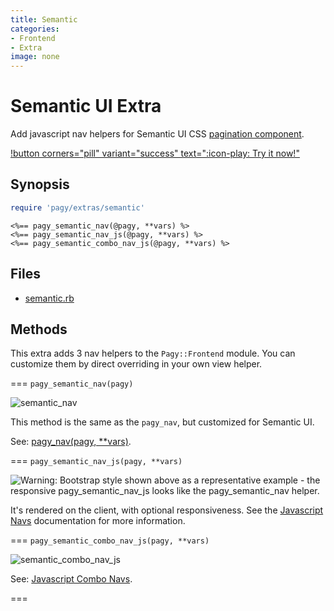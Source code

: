 ```yaml
---
title: Semantic
categories:
- Frontend
- Extra
image: none
---
```


# Semantic UI Extra

Add javascript nav helpers for Semantic UI CSS [pagination component](https://semantic-ui.com/collections/menu.html#pagination).

[!button corners="pill" variant="success" text=":icon-play: Try it now!"](/playground.md#3-demo-app)

## Synopsis

```ruby pagy.rb (initializer)
require 'pagy/extras/semantic'
```

```erb View
<%== pagy_semantic_nav(@pagy, **vars) %>
<%== pagy_semantic_nav_js(@pagy, **vars) %>
<%== pagy_semantic_combo_nav_js(@pagy, **vars) %>
```

## Files

- [semantic.rb](https://github.com/ddnexus/pagy/blob/master/lib/pagy/extras/semantic.rb)

## Methods

This extra adds 3 nav helpers to the `Pagy::Frontend` module. You can customize them by direct overriding in your own view helper.

=== `pagy_semantic_nav(pagy)`

![semantic_nav](/docs/assets/images/semantic_nav.png)

This method is the same as the `pagy_nav`, but customized for Semantic UI.

See: [pagy_nav(pagy, **vars)](/docs/api/frontend.md#pagy-nav-pagy-vars).

=== `pagy_semantic_nav_js(pagy, **vars)`

![Warning: Bootstrap style shown above as a representative example - the responsive `pagy_semantic_nav_js` looks like the `pagy_semantic_nav` helper.](/docs/assets/images/bootstrap_nav_js.png)

It's rendered on the client, with optional responsiveness. See the [Javascript Navs](/docs/api/javascript/navs.md) documentation
for more information.

=== `pagy_semantic_combo_nav_js(pagy, **vars)`

![semantic_combo_nav_js](/docs/assets/images/semantic_combo_nav_js.png)

See: [Javascript Combo Navs](/docs/api/javascript/combo-navs.md).

===
